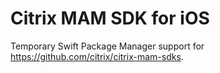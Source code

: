 # Citrix MAM SDK for iOS

Temporary Swift Package Manager support for https://github.com/citrix/citrix-mam-sdks.